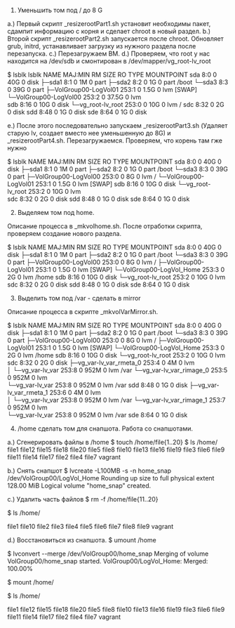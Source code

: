 1. Уменьшить том под / до 8 G 

a.) Первый скрипт _resizerootPart1.sh установит необходимы пакет, сдампит информацию с корня и сделает chroot в новый раздел. 
b.) Второй скрипт _resizerootPart2.sh запускается после chroot. Обновляет grub, initrd, устанавливает загрузку из нужного раздела после перезапуска. 
c.) Перезагружаем ВМ. 
d.) Проверяем, что root у нас находится на /dev/sdb и смонтирован в /dev/mapper/vg_root-lv_root

$ lsblk 
lsblk
NAME                    MAJ:MIN RM  SIZE RO TYPE MOUNTPOINT
sda                       8:0    0   40G  0 disk 
├─sda1                    8:1    0    1M  0 part 
├─sda2                    8:2    0    1G  0 part /boot
└─sda3                    8:3    0   39G  0 part 
  ├─VolGroup00-LogVol01 253:1    0  1.5G  0 lvm  [SWAP]
  └─VolGroup00-LogVol00 253:2    0 37.5G  0 lvm  
sdb                       8:16   0   10G  0 disk 
└─vg_root-lv_root       253:0    0   10G  0 lvm  /
sdc                       8:32   0    2G  0 disk 
sdd                       8:48   0    1G  0 disk 
sde                       8:64   0    1G  0 disk 

e.) После этого последовательно запускаем _resizerootPart3.sh (Удаляет старую lv, создает вместо нее уменьшенную до 8G) и _resizerootPart4.sh. Перезагружаемся. Проверяем, что корень там гже нужно 

$ lsblk
NAME                    MAJ:MIN RM  SIZE RO TYPE MOUNTPOINT
sda                       8:0    0   40G  0 disk 
├─sda1                    8:1    0    1M  0 part 
├─sda2                    8:2    0    1G  0 part /boot
└─sda3                    8:3    0   39G  0 part 
  ├─VolGroup00-LogVol00 253:0    0    8G  0 lvm  /
  └─VolGroup00-LogVol01 253:1    0  1.5G  0 lvm  [SWAP]
sdb                       8:16   0   10G  0 disk 
└─vg_root-lv_root       253:2    0   10G  0 lvm  
sdc                       8:32   0    2G  0 disk 
sdd                       8:48   0    1G  0 disk 
sde                       8:64   0    1G  0 disk 

2. Выделяем том под home. 

Описание процесса в _mkvolhome.sh. После отработки скрипта, проверяем создание нового раздела. 

$ lsblk
NAME                       MAJ:MIN RM  SIZE RO TYPE MOUNTPOINT
sda                          8:0    0   40G  0 disk 
├─sda1                       8:1    0    1M  0 part 
├─sda2                       8:2    0    1G  0 part /boot
└─sda3                       8:3    0   39G  0 part 
  ├─VolGroup00-LogVol00    253:0    0    8G  0 lvm  /
  ├─VolGroup00-LogVol01    253:1    0  1.5G  0 lvm  [SWAP]
  └─VolGroup00-LogVol_Home 253:3    0    2G  0 lvm  /home
sdb                          8:16   0   10G  0 disk 
└─vg_root-lv_root          253:2    0   10G  0 lvm  
sdc                          8:32   0    2G  0 disk 
sdd                          8:48   0    1G  0 disk 
sde                          8:64   0    1G  0 disk 


3. Выделить том под /var - сделать в mirror 

Описание процесса в скрипте _mkvolVarMirror.sh. 

$ lsblk
NAME                       MAJ:MIN RM  SIZE RO TYPE MOUNTPOINT
sda                          8:0    0   40G  0 disk 
├─sda1                       8:1    0    1M  0 part 
├─sda2                       8:2    0    1G  0 part /boot
└─sda3                       8:3    0   39G  0 part 
  ├─VolGroup00-LogVol00    253:0    0    8G  0 lvm  /
  ├─VolGroup00-LogVol01    253:1    0  1.5G  0 lvm  [SWAP]
  └─VolGroup00-LogVol_Home 253:3    0    2G  0 lvm  /home
sdb                          8:16   0   10G  0 disk 
└─vg_root-lv_root          253:2    0   10G  0 lvm  
sdc                          8:32   0    2G  0 disk 
├─vg_var-lv_var_rmeta_0    253:4    0    4M  0 lvm  
│ └─vg_var-lv_var          253:8    0  952M  0 lvm  /var
└─vg_var-lv_var_rimage_0   253:5    0  952M  0 lvm  
  └─vg_var-lv_var          253:8    0  952M  0 lvm  /var
sdd                          8:48   0    1G  0 disk 
├─vg_var-lv_var_rmeta_1    253:6    0    4M  0 lvm  
│ └─vg_var-lv_var          253:8    0  952M  0 lvm  /var
└─vg_var-lv_var_rimage_1   253:7    0  952M  0 lvm  
  └─vg_var-lv_var          253:8    0  952M  0 lvm  /var
sde                          8:64   0    1G  0 disk 

4. /home сделать том для снапшота. Работа со снапшотами. 

a.) Сгенерировать файлы в /home 
$ touch /home/file{1..20}
$ ls /home/
file1   file12  file15  file18  file20  file5  file8
file10  file13  file16  file19  file3   file6  file9
file11  file14  file17  file2   file4   file7  vagrant


b.) Снять снапшот
$ lvcreate -L100MB -s -n home_snap /dev/VolGroup00/LogVol_Home
Rounding up size to full physical extent 128.00 MiB
Logical volume "home_snap" created.

c.) Удалить часть файлов 
$ rm -f /home/file{11..20}

$ ls /home/

file1  file10  file2  file3  file4  file5  file6  file7  file8  file9  vagrant



d.) Восстановиться из снапшота. 
$ umount /home

$ lvconvert --merge /dev/VolGroup00/home_snap 
  Merging of volume VolGroup00/home_snap started.
  VolGroup00/LogVol_Home: Merged: 100.00%

$ mount /home/

$ ls /home/ 

file1   file12  file15  file18  file20  file5  file8
file10  file13  file16  file19  file3   file6  file9
file11  file14  file17  file2   file4   file7  vagrant





